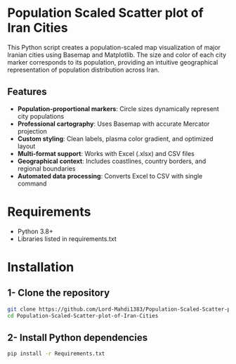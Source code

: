 # Population Scaled Scatter plot of Iran Cities
This Python script creates a population-scaled map visualization of major Iranian cities using Basemap and Matplotlib. The size and color of each city marker corresponds to its population, providing an intuitive geographical representation of population distribution across Iran.

## Features
- **Population-proportional markers**: Circle sizes dynamically represent city populations
- **Professional cartography**: Uses Basemap with accurate Mercator projection
- **Custom styling**: Clean labels, plasma color gradient, and optimized layout
- **Multi-format support**: Works with Excel (.xlsx) and CSV files
- **Geographical context**: Includes coastlines, country borders, and regional boundaries
- **Automated data processing**: Converts Excel to CSV with single command

# Requirements
- Python 3.8+  
- Libraries listed in requirements.txt  

# Installation
## 1- Clone the repository
```bash
git clone https://github.com/Lord-Mahdi1383/Population-Scaled-Scatter-plot-of-Iran-Cities.git
cd Population-Scaled-Scatter-plot-of-Iran-Cities
```
## 2- Install Python dependencies
```bash
pip install -r Requirements.txt
